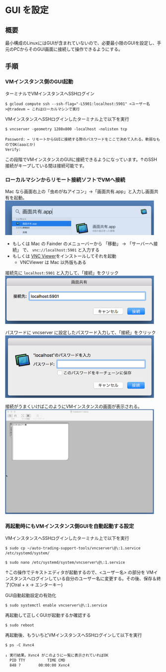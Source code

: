 # GUI を設定

## 概要
最小構成のLinuxにはGUIが含まれていないので、必要最小限のGUIを設定し、手元のPCからそのGUI画面に接続して操作できるようにする。

## 手順

### VMインスタンス側のGUI起動

ターミナルでVMインスタンスへSSHログイン

```
$ gcloud compute ssh --ssh-flag="-L5901:localhost:5901" <ユーザー名>@tradevm ← これはローカルマシンで実行
```


VMインスタンスへSSHログインしたターミナル上で以下を実行
```
$ vncserver -geometry 1280x800 -localhost -nolisten tcp

Password: ← リモートからGUIに接続する際のパスワードをここで決めて入れる。軟弱なものでOK(aaaとか)
Verify:
```


この段階でVMインスタンスのGUIに接続できるようになっています。↑のSSH接続がキープしている間は接続可能です。

### ローカルマシンからリモート接続ソフトでVMへ接続

Mac なら画面右上の「虫めがねアイコン」→「画面共有.app」と入力し画面共有を起動。  
<img src="./images/remote1.png" width="480px">  

* もしくは Mac の Fainder のメニューバーから 「移動」 → 「サーバーへ接続」 で、 `vnc://localhost:5901` と入力する
* もしくは [VNC Viewer](https://www.realvnc.com/en/connect/download/viewer/)をインストールしてそれを起動
    * VNCViewer は Mac 以外版もある


接続先に `localhost:5901` と入力して、「接続」をクリック  
<img src="./images/remote2.png" width="480px">


パスワードに vncserver に設定したパスワード入力して、「接続」をクリック  
<img src="./images/remote3.png" width="480px">


接続がうまくいけばこのようにVMインスタンスの画面が表示される。  
<img src="./images/remote4.png" width="480px">


### 再起動時にもVMインスタンス側GUIを自動起動する設定
VMインスタンスへSSHログインしたターミナル上で以下を実行
```
$ sudo cp ~/auto-trading-support-tools/vncserver\@\:1.service /etc/systemd/system/
```

```
$ sudo nano /etc/systemd/system/vncserver\@\:1.service
```

↑この操作でテキストエディタが起動するので、<ユーザー名> の部分を VMインスタンスへログインしている自分のユーザー名に変更する。その後、保存＆終了(Ctral + x → エンターキー)


GUI自動起動設定の有効化
```
$ sudo systemctl enable vncserver\@\:1.service
```


再起動して正しくGUIが起動するか確認する  
```
$ sudo reboot
```

再起動後、もういちどVMインスタンスへSSHログインして以下を実行
```
$ ps -C Xvnc4

↓ 実行結果。Xvnc4 がこのように一覧に表示されていればOK
  PID TTY          TIME CMD
  848 ?        00:00:00 Xvnc4
```

